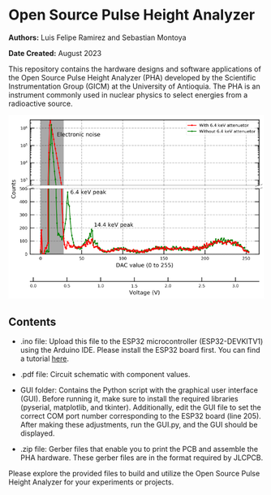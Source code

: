 # Open Source Pulse Height Analyzer

**Authors:** Luis Felipe Ramirez and Sebastian Montoya

**Date Created:** August 2023

This repository contains the hardware designs and software applications of the Open Source Pulse Height Analyzer (PHA) developed by the Scientific Instrumentation Group (GICM) at the University of Antioquia. The PHA is an instrument commonly used in nuclear physics to select energies from a radioactive source.

![PHA spectrum](spectrum.PNG)

## Contents

- .ino file: Upload this file to the ESP32 microcontroller (ESP32-DEVKITV1) using the Arduino IDE. Please install the ESP32 board first. You can find a tutorial [here](https://www.tutorialspoint.com/esp32_for_iot/installing_the_esp32_board_in_arduino_ide.htm).

- .pdf file: Circuit schematic with component values.

- GUI folder: Contains the Python script with the graphical user interface (GUI). Before running it, make sure to install the required libraries (pyserial, matplotlib, and tkinter). Additionally, edit the GUI file to set the correct COM port number corresponding to the ESP32 board (line 205). After making these adjustments, run the GUI.py, and the GUI should be displayed.

- .zip file: Gerber files that enable you to print the PCB and assemble the PHA hardware. These gerber files are in the format required by JLCPCB.

Please explore the provided files to build and utilize the Open Source Pulse Height Analyzer for your experiments or projects.
